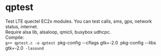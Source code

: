 # qptest
Test LTE quectel EC2x modules. You can test calls, sms, gps, network status, internet.  
Require alsa lib, alsaloop, qmicli, busybox udhcpc.  
Compile:  
`g++ qptest.c -o qptest `pkg-config --cflags gtk+-2.0` `pkg-config --libs gtk+-2.0` -lasound`
